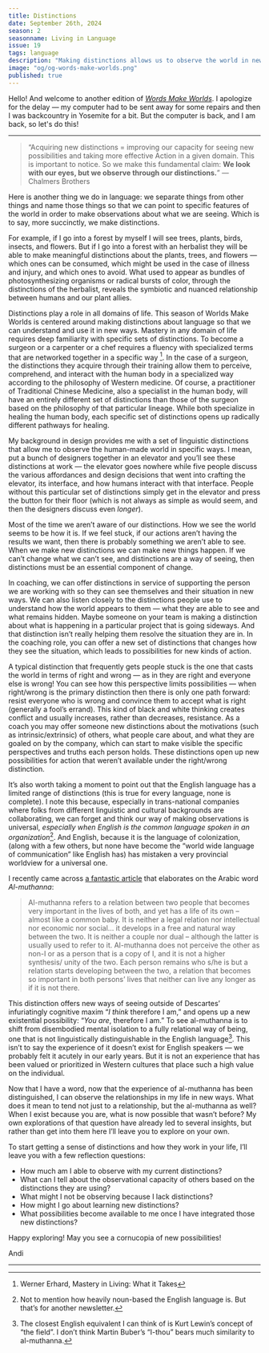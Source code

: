 ```yaml
---
title: Distinctions
date: September 26th, 2024
season: 2
seasonname: Living in Language
issue: 19
tags: language
description: "Making distinctions allows us to observe the world in new ways. How can we think about and find distinctions that will help us take action and get the results we hope to achieve?"
image: "og/og-words-make-worlds.png"
published: true
---
```


Hello! And welcome to another edition of [_Words Make Worlds_](https://methodandmatter.com/words-make-worlds). I apologize for the delay &mdash; my computer had to be sent away for some repairs and then I was backcountry in Yosemite for a bit. But the computer is back, and I am back, so let's do this!

---

> “Acquiring  new distinctions = improving our capacity for seeing new possibilities and taking  more effective Action in a given domain. This is important to notice.  So we make this fundamental claim: **We look with our eyes, but we observe through  our distinctions.**”  &mdash; Chalmers Brothers

Here is another thing we do in language: we separate things from other things and name those things so that we can point to specific features of the world in order to make observations about what we are seeing. Which is to say, more succinctly, we make distinctions.

For example, if I go into a forest by myself I will see trees, plants, birds, insects, and flowers. But if I go into a forest with an herbalist they will be able to make meaningful distinctions about the plants, trees, and flowers &mdash; which ones can be consumed, which might be used in the case of illness and injury, and which ones to avoid. What used to appear as bundles of photosynthesizing organisms or radical bursts of color, through the distinctions of the herbalist, reveals the symbiotic and nuanced relationship between humans and our plant allies.  

Distinctions play a role in all domains of life. This season of Worlds Make Worlds is centered around making distinctions about language so that we can understand and use it in new ways. Mastery in any domain of life requires deep familiarity with specific sets of distinctions. To become a surgeon or a carpenter or a chef requires a fluency with specialized terms that are networked together in a specific way [^1]. In the case of a surgeon, the distinctions they acquire through their training allow them to perceive, comprehend, and interact with the human body in a specialized way according to the philosophy of Western medicine. Of course, a practitioner of Traditional Chinese Medicine, also a specialist in the human body, will have an entirely different set of distinctions than those of the surgeon based on the philosophy of that particular lineage. While both specialize in healing the human body, each specific set of distinctions opens up radically different pathways for healing.  

My background in design provides me with a set of linguistic distinctions that allow me to observe the human-made world in specific ways. I mean, put a bunch of designers together in an elevator and you’ll see these distinctions at work &mdash; the elevator goes nowhere while five people discuss the various affordances and design decisions that went into crafting the elevator, its interface, and how humans interact with that interface. People without this particular set of distinctions simply get in the elevator and press the button for their floor (which is not always as simple as would seem, and then the designers discuss even _longer_).

Most of the time we aren’t aware of our distinctions. How we see the world seems to be how it is. If we feel stuck, if our actions aren’t having the results we want, then there is probably something we aren’t able to see. When we make new distinctions we can make new things happen. If we can’t change what we can’t see, and distinctions are a way of seeing, then distinctions must be an essential component of change.

In coaching, we can offer distinctions in service of supporting the person we are working with so they can see themselves and their situation in new ways. We can also listen closely to the distinctions people use to understand how the world appears to them &mdash; what they are able to see and what remains hidden. Maybe someone on your team is making a distinction about what is happening in a particular project that is going sideways. And that distinction isn’t really helping them resolve the situation they are in. In the coaching role, you can offer a new set of distinctions that changes how they see the situation, which leads to possibilities for new kinds of action.

A typical distinction that frequently gets people stuck is the one that casts the world in terms of right and wrong &mdash; as in they are right and everyone else is wrong! You can see how this perspective limits possibilities &mdash; when right/wrong is the primary distinction then there is only one path forward: resist everyone who is wrong and convince them to accept what is right (generally a fool’s errand). This kind of black and white thinking creates conflict and usually increases, rather than decreases, resistance. As a coach you may offer someone new distinctions about the motivations (such as intrinsic/extrinsic) of others, what people care about, and what they are goaled on by the company, which can start to make visible the specific perspectives and truths each person holds. These distinctions open up new possibilities for action that weren’t available under the right/wrong distinction.

It’s also worth taking a moment to point out that the English language has a limited range of distinctions (this is true for every language, none is complete). I note this because, especially in trans-national companies where folks from different linguistic and cultural backgrounds are collaborating, we can forget and think our way of making observations is universal, _especially when English is the common language spoken in an organization_[^2].  And English, because it is the language of colonization, (along with a few others, but none have become the “world wide language of communication” like English has) has mistaken a very provincial worldview for a universal one.

I recently came across [a fantastic article](https://mujaawarah.org/en/) that elaborates on the Arabic word _Al-muthanna_:

> Al-muthanna refers to a relation between two people that becomes very important in the lives of both, and yet has a life of its own – almost like a common baby. It is neither a legal relation nor intellectual nor economic nor social… it develops in a free and natural way between the two. It is neither a couple nor dual – although the latter is usually used to refer to it. Al-muthanna does not perceive the other as non-I or as a person that is a copy of I, and it is not a higher synthesis/ unity of the two. Each person remains who s/he is but a relation starts developing between the two, a relation that becomes so important in both persons’ lives that neither can live any longer as if it is not there.

This distinction offers new ways of seeing outside of Descartes’ infuriatingly cognitive maxim “_I think_ therefore I am,” and opens up a new existential possibility: “_You are_, therefore I am.” To see al-muthanna is to shift from disembodied mental isolation to a fully relational way of being, one that is not linguistically distinguishable in the English language[^3]. This isn’t to say the experience of it doesn’t exist for English speakers &mdash; we probably felt it acutely in our early years. But it is not an experience that has been valued or prioritized in Western cultures that place such a high value on the individual.

Now that I have a word, now that the experience of al-muthanna has been distinguished, I can observe the relationships in my life in new ways.  What does it mean to tend not just to a relationship, but the al-muthanna as well? When I exist because you are, what is now possible that wasn’t before? My own explorations of that question have already led to several insights, but rather than get into them here I’ll leave you to explore on your own.

To start getting a sense of distinctions and how they work in your life, I’ll leave you with a few reflection questions:

- How much am I able to observe with my current distinctions?
- What can I tell about the observational capacity of others based on the distinctions they are using?
- What might I not be observing because I lack distinctions?
- How might I go about learning new distinctions?
- What possibilities become available to me once I have integrated those new distinctions?

Happy exploring! May you see a cornucopia of new possibilities!

Andi

---


[^1]:	Werner Erhard, Mastery in Living: What it Takes

[^2]:	Not to mention how heavily noun-based the English language is. But that’s for another newsletter.

[^3]:	The closest English equivalent I can think of is Kurt Lewin’s concept of “the field”. I don’t think Martin Buber’s “I-thou” bears much similarity to al-muthanna.
